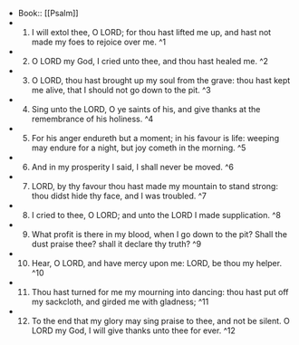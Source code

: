 - Book:: [[Psalm]]
- 1. I will extol thee, O LORD; for thou hast lifted me up, and hast not made my foes to rejoice over me. ^1
- 2. O LORD my God, I cried unto thee, and thou hast healed me. ^2
- 3. O LORD, thou hast brought up my soul from the grave: thou hast kept me alive, that I should not go down to the pit. ^3
- 4. Sing unto the LORD, O ye saints of his, and give thanks at the remembrance of his holiness. ^4
- 5. For his anger endureth but a moment; in his favour is life: weeping may endure for a night, but joy cometh in the morning. ^5
- 6. And in my prosperity I said, I shall never be moved. ^6
- 7. LORD, by thy favour thou hast made my mountain to stand strong: thou didst hide thy face, and I was troubled. ^7
- 8. I cried to thee, O LORD; and unto the LORD I made supplication. ^8
- 9. What profit is there in my blood, when I go down to the pit? Shall the dust praise thee? shall it declare thy truth? ^9
- 10. Hear, O LORD, and have mercy upon me: LORD, be thou my helper. ^10
- 11. Thou hast turned for me my mourning into dancing: thou hast put off my sackcloth, and girded me with gladness; ^11
- 12. To the end that my glory may sing praise to thee, and not be silent. O LORD my God, I will give thanks unto thee for ever. ^12
